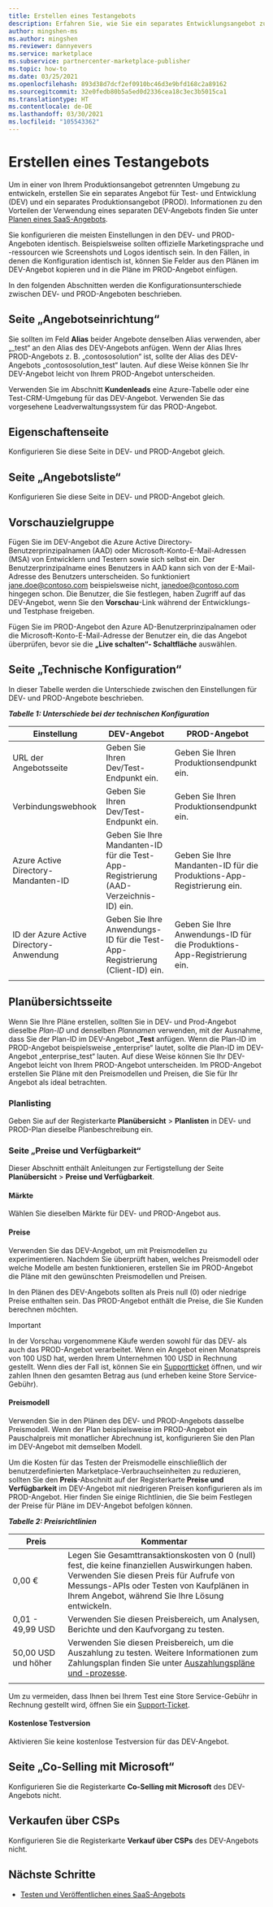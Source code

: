 ```yaml
---
title: Erstellen eines Testangebots
description: Erfahren Sie, wie Sie ein separates Entwicklungsangebot zum Testen Ihres Angebots für die Produktion im kommerziellen Marketplace-Programm im Microsoft Partner Center erstellen.
author: mingshen-ms
ms.author: mingshen
ms.reviewer: dannyevers
ms.service: marketplace
ms.subservice: partnercenter-marketplace-publisher
ms.topic: how-to
ms.date: 03/25/2021
ms.openlocfilehash: 893d38d7dcf2ef0910bc46d3e9bfd168c2a89162
ms.sourcegitcommit: 32e0fedb80b5a5ed0d2336cea18c3ec3b5015ca1
ms.translationtype: HT
ms.contentlocale: de-DE
ms.lasthandoff: 03/30/2021
ms.locfileid: "105543362"
---
```

# <a name="create-a-test-offer"></a>Erstellen eines Testangebots

Um in einer von Ihrem Produktionsangebot getrennten Umgebung zu entwickeln, erstellen Sie ein separates Angebot für Test- und Entwicklung (DEV) und ein separates Produktionsangebot (PROD). Informationen zu den Vorteilen der Verwendung eines separaten DEV-Angebots finden Sie unter [Planen eines SaaS-Angebots](plan-saas-offer.md#test-offer).

Sie konfigurieren die meisten Einstellungen in den DEV- und PROD-Angeboten identisch. Beispielsweise sollten offizielle Marketingsprache und -ressourcen wie Screenshots und Logos identisch sein. In den Fällen, in denen die Konfiguration identisch ist, können Sie Felder aus den Plänen im DEV-Angebot kopieren und in die Pläne im PROD-Angebot einfügen.

In den folgenden Abschnitten werden die Konfigurationsunterschiede zwischen DEV- und PROD-Angeboten beschrieben.

## <a name="offer-setup-page"></a>Seite „Angebotseinrichtung“

Sie sollten im Feld **Alias** beider Angebote denselben Alias verwenden, aber „_test“ an den Alias des DEV-Angebots anfügen. Wenn der Alias Ihres PROD-Angebots z. B. „contososolution“ ist, sollte der Alias des DEV-Angebots „contososolution_test“ lauten. Auf diese Weise können Sie Ihr DEV-Angebot leicht von Ihrem PROD-Angebot unterscheiden.

Verwenden Sie im Abschnitt **Kundenleads** eine Azure-Tabelle oder eine Test-CRM-Umgebung für das DEV-Angebot. Verwenden Sie das vorgesehene Leadverwaltungssystem für das PROD-Angebot.

## <a name="properties-page"></a>Eigenschaftenseite

Konfigurieren Sie diese Seite in DEV- und PROD-Angebot gleich.

## <a name="offer-listing-page"></a>Seite „Angebotsliste“

Konfigurieren Sie diese Seite in DEV- und PROD-Angebot gleich.

## <a name="preview-audience"></a>Vorschauzielgruppe

Fügen Sie im DEV-Angebot die Azure Active Directory-Benutzerprinzipalnamen (AAD) oder Microsoft-Konto-E-Mail-Adressen (MSA) von Entwicklern und Testern sowie sich selbst ein. Der Benutzerprinzipalname eines Benutzers in AAD kann sich von der E-Mail-Adresse des Benutzers unterscheiden. So funktioniert jane.doe@contoso.com beispielsweise nicht, janedoe@contoso.com hingegen schon. Die Benutzer, die Sie festlegen, haben Zugriff auf das DEV-Angebot, wenn Sie den **Vorschau**-Link während der Entwicklungs- und Testphase freigeben.

Fügen Sie im PROD-Angebot den Azure AD-Benutzerprinzipalnamen oder die Microsoft-Konto-E-Mail-Adresse der Benutzer ein, die das Angebot überprüfen, bevor sie die **„Live schalten“- Schaltfläche** auswählen.

## <a name="technical-configuration-page"></a>Seite „Technische Konfiguration“

In dieser Tabelle werden die Unterschiede zwischen den Einstellungen für DEV- und PROD-Angebote beschrieben.

***Tabelle 1: Unterschiede bei der technischen Konfiguration***

| Einstellung | DEV-Angebot | PROD-Angebot |
| ------------ | ------------- | ------------- |
| URL der Angebotsseite | Geben Sie Ihren Dev/Test-Endpunkt ein. | Geben Sie Ihren Produktionsendpunkt ein. |
| Verbindungswebhook | Geben Sie Ihren Dev/Test-Endpunkt ein. | Geben Sie Ihren Produktionsendpunkt ein. |
| Azure Active Directory-Mandanten-ID | Geben Sie Ihre Mandanten-ID für die Test-App-Registrierung (AAD-Verzeichnis-ID) ein. | Geben Sie Ihre Mandanten-ID für die Produktions-App-Registrierung ein. |
| ID der Azure Active Directory-Anwendung | Geben Sie Ihre Anwendungs-ID für die Test-App-Registrierung (Client-ID) ein. | Geben Sie Ihre Anwendungs-ID für die Produktions-App-Registrierung ein. |
||||

## <a name="plan-overview-page"></a>Planübersichtsseite

Wenn Sie Ihre Pläne erstellen, sollten Sie in DEV- und Prod-Angebot dieselbe _Plan-ID_ und denselben _Plannamen_ verwenden, mit der Ausnahme, dass Sie der Plan-ID im DEV-Angebot **_Test** anfügen. Wenn die Plan-ID im PROD-Angebot beispielsweise „enterprise“ lautet, sollte die Plan-ID im DEV-Angebot „enterprise_test“ lauten. Auf diese Weise können Sie Ihr DEV-Angebot leicht von Ihrem PROD-Angebot unterscheiden. Im PROD-Angebot erstellen Sie Pläne mit den Preismodellen und Preisen, die Sie für Ihr Angebot als ideal betrachten.

### <a name="plan-listing"></a>Planlisting

Geben Sie auf der Registerkarte **Planübersicht** > **Planlisten** in DEV- und PROD-Plan dieselbe Planbeschreibung ein.

### <a name="pricing-and-availability-page"></a>Seite „Preise und Verfügbarkeit“

Dieser Abschnitt enthält Anleitungen zur Fertigstellung der Seite **Planübersicht** > **Preise und Verfügbarkeit**.

#### <a name="markets"></a>Märkte

Wählen Sie dieselben Märkte für DEV- und PROD-Angebot aus.

#### <a name="pricing"></a>Preise

Verwenden Sie das DEV-Angebot, um mit Preismodellen zu experimentieren. Nachdem Sie überprüft haben, welches Preismodell oder welche Modelle am besten funktionieren, erstellen Sie im PROD-Angebot die Pläne mit den gewünschten Preismodellen und Preisen.

In den Plänen des DEV-Angebots sollten als Preis null (0) oder niedrige Preise enthalten sein. Das PROD-Angebot enthält die Preise, die Sie Kunden berechnen möchten.

> [!IMPORTANT]
> In der Vorschau vorgenommene Käufe werden sowohl für das DEV- als auch das PROD-Angebot verarbeitet. Wenn ein Angebot einen Monatspreis von 100 USD hat, werden Ihrem Unternehmen 100 USD in Rechnung gestellt. Wenn dies der Fall ist, können Sie ein [Supportticket](support.md) öffnen, und wir zahlen Ihnen den gesamten Betrag aus (und erheben keine Store Service-Gebühr).

#### <a name="pricing-model"></a>Preismodell

Verwenden Sie in den Plänen des DEV- und PROD-Angebots dasselbe Preismodell. Wenn der Plan beispielsweise im PROD-Angebot ein Pauschalpreis mit monatlicher Abrechnung ist, konfigurieren Sie den Plan im DEV-Angebot mit demselben Modell.

Um die Kosten für das Testen der Preismodelle einschließlich der benutzerdefinierten Marketplace-Verbrauchseinheiten zu reduzieren, sollten Sie den **Preis**-Abschnitt auf der Registerkarte **Preise und Verfügbarkeit** im DEV-Angebot mit niedrigeren Preisen konfigurieren als im PROD-Angebot. Hier finden Sie einige Richtlinien, die Sie beim Festlegen der Preise für Pläne im DEV-Angebot befolgen können.

***Tabelle 2: Preisrichtlinien***

| Preis | Kommentar |
| ------------ | ------------- |
| 0,00 € | Legen Sie Gesamttransaktionskosten von 0 (null) fest, die keine finanziellen Auswirkungen haben. Verwenden Sie diesen Preis für Aufrufe von Messungs-APIs oder Testen von Kaufplänen in Ihrem Angebot, während Sie Ihre Lösung entwickeln. |
| 0,01 - 49,99 USD | Verwenden Sie diesen Preisbereich, um Analysen, Berichte und den Kaufvorgang zu testen. |
| 50,00 USD und höher | Verwenden Sie diesen Preisbereich, um die Auszahlung zu testen. Weitere Informationen zum Zahlungsplan finden Sie unter [Auszahlungspläne und -prozesse](/partner-center/payout-policy-details). |
|||

Um zu vermeiden, dass Ihnen bei Ihrem Test eine Store Service-Gebühr in Rechnung gestellt wird, öffnen Sie ein [Support-Ticket](support.md).

#### <a name="free-trial"></a>Kostenlose Testversion

Aktivieren Sie keine kostenlose Testversion für das DEV-Angebot.

## <a name="co-sell-with-microsoft-page"></a>Seite „Co-Selling mit Microsoft“

Konfigurieren Sie die Registerkarte **Co-Selling mit Microsoft** des DEV-Angebots nicht.

## <a name="resell-through-csps"></a>Verkaufen über CSPs

Konfigurieren Sie die Registerkarte **Verkauf über CSPs** des DEV-Angebots nicht.

## <a name="next-steps"></a>Nächste Schritte

- [Testen und Veröffentlichen eines SaaS-Angebots](test-publish-saas-offer.md)
